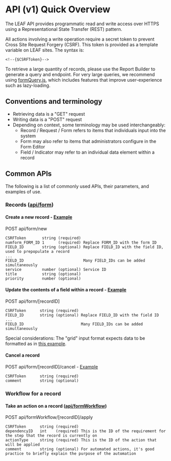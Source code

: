 # API (v1) Quick Overview
The LEAF API provides programmatic read and write access over HTTPS using a Representational State Transfer (REST) pattern.

All actions involving a write operation require a secret token to prevent Cross Site Request Forgery (CSRF). This token is provided as a template variable on LEAF sites. The syntax is:
```
<!--{$CSRFToken}-->
```

To retrieve a large quantity of records, please use the Report Builder to generate a query and endpoint. For very large queries, we recommend using [formQuery.js](https://github.com/department-of-veterans-affairs/LEAF/blob/master/LEAF_Request_Portal/js/formQuery.js), which includes features that improve user-experience such as lazy-loading.

## Conventions and terminology
- Retrieving data is a "GET" request
- Writing data is a "POST" request
- Depending on context, some terminology may be used interchangeably:
  - Record / Request / Form refers to items that individuals input into the system
  - Form may also refer to items that administrators configure in the Form Editor
  - Field / Indicator may refer to an individual data element within a record

## Common APIs
The following is a list of commonly used APIs, their parameters, and examples of use.


### Records ([api/form](https://github.com/department-of-veterans-affairs/LEAF/blob/master/LEAF_Request_Portal/api/controllers/FormController.php))

#### Create a new record - [Example](https://github.com/department-of-veterans-affairs/LEAF-Developer-Examples/blob/master/forms/create_new_request.tpl)
POST api/form/new
  ```
  CSRFToken       string (required)
  numform_FORM_ID 1      (required) Replace FORM_ID with the form ID
  FIELD_ID        string (optional) Replace FIELD_ID with the field ID, used to prepopulate a record
  ...
  FIELD_ID                          Many FIELD_IDs can be added simultaneously
  service         number (optional) Service ID
  title           string (optional)
  priority        number (optional)
  ```
#### Update the contents of a field within a record - [Example](https://github.com/department-of-veterans-affairs/LEAF-Developer-Examples/blob/master/forms/custom_fields/copy_orgchart_employee_selection_to_other_field.md)
POST api/form/[recordID]
  ```
  CSRFToken      string (required)
  FIELD_ID       string (optional) Replace FIELD_ID with the field ID
  ...
  FIELD_ID                         Many FIELD_IDs can be added simultaneously
  ```
  Special considerations: The "grid" input format expects data to be formatted as in [this example](https://github.com/department-of-veterans-affairs/LEAF-Developer-Examples/blob/master/forms/update_grid_formatted_field.tpl).

#### Cancel a record
POST api/form/[recordID]/cancel - [Example](https://github.com/department-of-veterans-affairs/LEAF-Developer-Examples/blob/master/forms/cancel_request.md)
  ```
  CSRFToken      string (required)
  comment        string (optional)
  ```

### Workflow for a record

#### Take an action on a record ([api/formWorkflow](https://github.com/department-of-veterans-affairs/LEAF/blob/master/LEAF_Request_Portal/api/controllers/FormWorkflowController.php))
POST api/formWorkflow/[recordID]/apply
  ```
  CSRFToken      string (required)
  dependencyID   int    (required) This is the ID of the requirement for the step that the record is currently on
  actionType     string (required) This is the ID of the action that will be applied
  comment        string (optional) For automated actions, it's good practice to briefly explain the purpose of the automation
  ```

